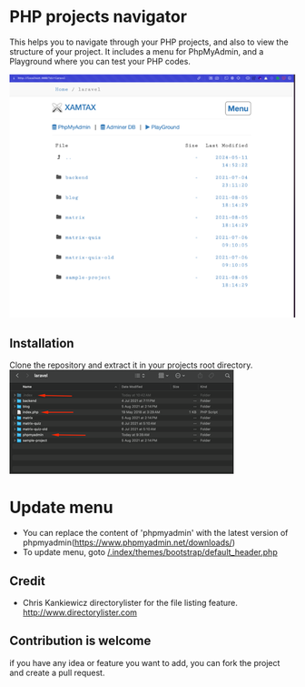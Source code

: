 # PHP projects navigator

This helps you to navigate through your PHP projects, and also to view the structure of your project.
It includes a menu for PhpMyAdmin, and a Playground where you can test your PHP codes.

![Form Sample](.index/assets/explorer.png)


## Installation

Clone the repository and extract it in your projects root directory.
![Form Sample](.index/assets/fileplacement.png)

# Update menu
- You can replace the content of 'phpmyadmin' with the latest version of phpmyadmin(https://www.phpmyadmin.net/downloads/)
- To update menu, goto [/.index/themes/bootstrap/default_header.php](/.index/themes/bootstrap/default_header.php)



## Credit
- Chris Kankiewicz directorylister for the file listing feature. http://www.directorylister.com

## Contribution is welcome
if you have any idea or feature you want to add, you can fork the project and create a pull request.